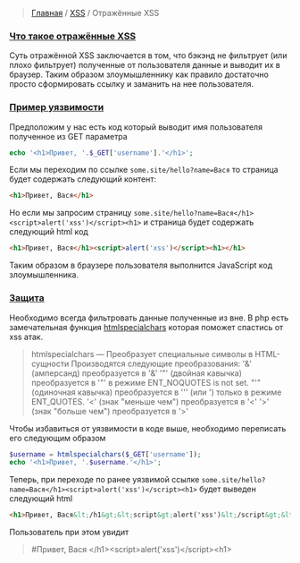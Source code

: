 > [Главная](../index.md)  /  [XSS](index.md) / Отражённые XSS

### <a id="about"></a> [Что такое  отражённые XSS](#about)

Суть отражённой XSS заключается в том, что бэкэнд не фильтрует (или плохо фильтрует) полученные от пользователя данные и выводит их в браузер. Таким образом злоумышленнику как правило достаточно просто сформировать ссылку и заманить на нее пользователя.

### <a id='example'></a> [Пример уязвимости](#example)

Предположим у нас есть код который выводит имя пользователя полученное из GET параметра

```php
echo '<h1>Привет, '.$_GET['username'].'</h1>';
```

Если мы переходим по ссылке `some.site/hello?name=Вася` то страница будет содержать следующий контент: 
```html
<h1>Привет, Вася</h1>
```
Но если мы запросим страницу  `some.site/hello?name=Вася</h1><script>alert('xss')</script><h1>` и страница будет содержать следующий html код
```html
<h1>Привет, Вася</h1><script>alert('xss')</script><h1></h1>
```

Таким образом в браузере пользователя выполнится JavaScript код злоумышленника.

### <a id="protection"></a> [Защита](#protection)
Необходимо всегда фильтровать данные полученные из вне. 
В php есть замечательная функция [htmlspecialchars](http://php.net/manual/ru/function.htmlspecialchars.php) которая поможет спастись от xss атак.
> htmlspecialchars — Преобразует специальные символы в HTML-сущности
> Производятся следующие преобразования:
> '&' (амперсанд) преобразуется в '&amp;'
> '"' (двойная кавычка) преобразуется в '&quot;' в режиме ENT_NOQUOTES is not set.
> "'" (одиночная кавычка) преобразуется в '&#039;' (или &apos;) только в режиме ENT_QUOTES.
> '<' (знак "меньше чем") преобразуется в '&lt;'
> '>' (знак "больше чем") преобразуется в '&gt;'

Чтобы избавиться от уязвимости в коде выше, необходимо переписать его следующим образом
```php
$username = htmlspecialchars($_GET['username']);
echo '<h1>Привет, '.$username.'</h1>';
```
Теперь, при переходе по ранее уязвимой ссылке `some.site/hello?name=Вася</h1><script>alert('xss')</script><h1>` будет выведен следующий html
```html
<h1>Привет, Вася&lt;/h1&gt;&lt;script&gt;alert('xss')&lt;/script&gt;&lt;h1&gt;</h1>
```
Пользователь при этом увидит

> #Привет, Вася 
> &lt;/h1>&lt;script>alert('xss')&lt;/script>&lt;h1>
